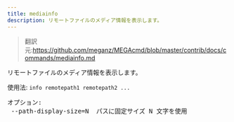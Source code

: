 ```yaml
---
title: mediainfo
description: リモートファイルのメディア情報を表示します。
---
```


>翻訳元:https://github.com/meganz/MEGAcmd/blob/master/contrib/docs/commands/mediainfo.md

リモートファイルのメディア情報を表示します。

使用法: `info remotepath1 remotepath2 ...`
<pre>
オプション:
 --path-display-size=N	パスに固定サイズ N 文字を使用
</pre>
